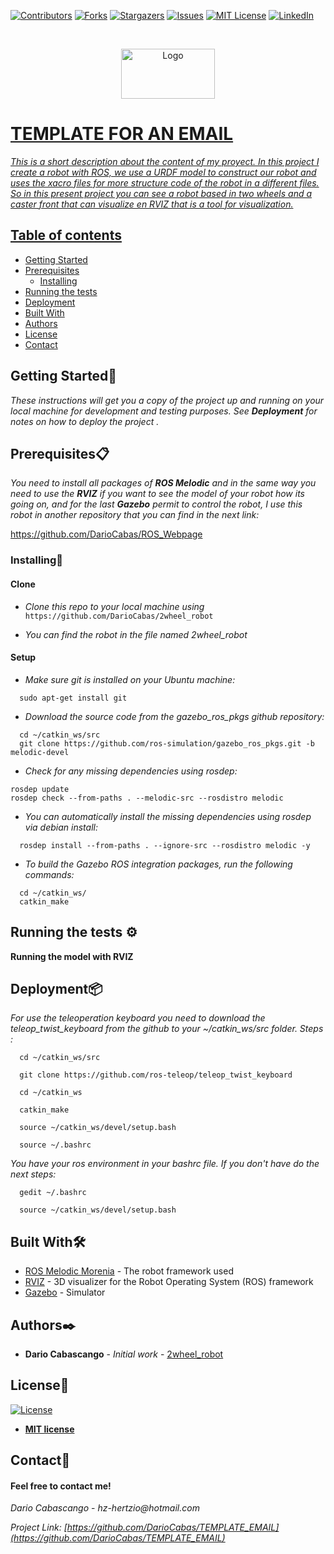 [![Contributors][contributors-shield]][contributors-url]
[![Forks][forks-shield]][forks-url]
[![Stargazers][stars-shield]][stars-url]
[![Issues][issues-shield]][issues-url]
[![MIT License][license-shield]][license-url]
[![LinkedIn][linkedin-shield]][linkedin-url]

<!-- PROJECT LOGO -->

<br />
<p align="center">
  <a href="https://github.com/DarioCabas/ROS_Webpage">
    <img src="https://imageog.flaticon.com/icons/png/512/25/25231.png?size=1200x630f&pad=10,10,10,10&ext=png&bg=FFFFFFFF" alt="Logo" width="150" height="80"
  </a>
</p>

# TEMPLATE FOR AN EMAIL 

_This is a short description about the content of my proyect. In this project I create a robot with ROS, we use a URDF model to construct our robot and uses the xacro files for more structure code of the robot in a different files. So in this present project you can see a robot based in two wheels and a caster front that can visualize en RVIZ that is a tool for visualization._

## Table of contents
* [Getting Started](#Getting-Started)
* [Prerequisites](#Prerequisites)
  * [Installing](#Installing)
* [Running the tests](#running-the-tests)
* [Deployment](#deployment)
* [Built With](#built-With)
* [Authors](#authors)
* [License](#license)
* [Contact](#contact)



## Getting Started🚀


_These instructions will get you a copy of the project up and running on your local machine for development and testing purposes. See_ **_Deployment_** _for notes on how to deploy the project ._


## Prerequisites:clipboard:

_You need to install all packages of_ **_ROS Melodic_** _and in the same way you need to use the_ **_RVIZ_** _if you want to see the model of your robot how its going on, and for the last_ **_Gazebo_** _permit to control the robot, I use this robot in another repository that you can find in the next link:_


https://github.com/DarioCabas/ROS_Webpage


### Installing🔧

#### Clone

- _Clone this repo to your local machine using_ `https://github.com/DarioCabas/2wheel_robot`

- _You can find the robot in the file named 2wheel_robot_

#### Setup

- _Make sure git is installed on your Ubuntu machine:_

```
  sudo apt-get install git
```

- _Download the source code from the gazebo_ros_pkgs github repository:_

```
  cd ~/catkin_ws/src
  git clone https://github.com/ros-simulation/gazebo_ros_pkgs.git -b melodic-devel
```
- _Check for any missing dependencies using rosdep:_

```
rosdep update
rosdep check --from-paths . --melodic-src --rosdistro melodic
```
- _You can automatically install the missing dependencies using rosdep via debian install:_

```
  rosdep install --from-paths . --ignore-src --rosdistro melodic -y
```
- _To build the Gazebo ROS integration packages, run the following commands:_

```
  cd ~/catkin_ws/
  catkin_make
```

## Running the tests ⚙️

**Running the model with RVIZ**


## Deployment📦

_For use the teleoperation keyboard you need to download the teleop_twist_keyboard from the github to your ~/catkin_ws/src folder. Steps :_

```
  cd ~/catkin_ws/src
```
```
  git clone https://github.com/ros-teleop/teleop_twist_keyboard
```
```
  cd ~/catkin_ws
```
```
  catkin_make
```
```
  source ~/catkin_ws/devel/setup.bash
```
```
  source ~/.bashrc
```

_You have your ros environment in your bashrc file. If you don't have do the next steps:_

```
  gedit ~/.bashrc
```
```
  source ~/catkin_ws/devel/setup.bash
```

## Built With🛠️

* [ROS Melodic Morenia](http://wiki.ros.org/melodic) - The robot framework used
* [RVIZ](http://wiki.ros.org/rviz) - 3D visualizer for the Robot Operating System (ROS) framework
* [Gazebo](http://gazebosim.org/tutorials?tut=ros_overview) - Simulator

## Authors✒️

* **Dario Cabascango** - *Initial work* - [2wheel_robot](https://github.com/DarioCabas)

## License📄

[![License](http://img.shields.io/:license-mit-blue.svg?style=flat-square)](http://badges.mit-license.org)

- **[MIT license](http://opensource.org/licenses/mit-license.php)**


## Contact:e-mail: 

#### Feel free to contact me!

_Dario Cabascango_  - _hz-hertzio@hotmail.com_ 

_Project Link:_ _[https://github.com/DarioCabas/TEMPLATE_EMAIL](https://github.com/DarioCabas/TEMPLATE_EMAIL)_


<!-- MARKDOWN LINKS & IMAGES -->
<!-- https://www.markdownguide.org/basic-syntax/#reference-style-links -->
[contributors-shield]: https://img.shields.io/github/contributors/DarioCabas/TEMPLATE_EMAIL.svg?style=flat-square
[contributors-url]: https://github.com/DarioCabas/TEMPLATE_EMAIL/graphs/contributors
[forks-shield]: https://img.shields.io/github/forks/DarioCabas/TEMPLATE_EMAIL.svg?style=flat-square
[forks-url]: https://github.com/DarioCabas/TEMPLATE_EMAIL/network/members
[stars-shield]: https://img.shields.io/github/stars/DarioCabas/TEMPLATE_EMAIL.svg?style=flat-square
[stars-url]: https://github.com/DarioCabas/TEMPLATE_EMAIL/stargazers
[issues-shield]: https://img.shields.io/github/issues/DarioCabas/TEMPLATE_EMAIL.svg?style=flat-square
[issues-url]: https://github.com/DarioCabas/TEMPLATE_EMAIL/issues
[license-shield]: https://img.shields.io/github/license/DarioCabas/TEMPLATE_EMAIL.svg?style=flat-square
[license-url]: https://github.com/DarioCabas/TEMPLATE_EMAIL/blob/master/LICENSE.txt
[linkedin-shield]: https://img.shields.io/badge/-LinkedIn-black.svg?style=flat-square&logo=linkedin&colorB=555
[linkedin-url]: https://linkedin.com/in/dario-cabascango-9724431a3


